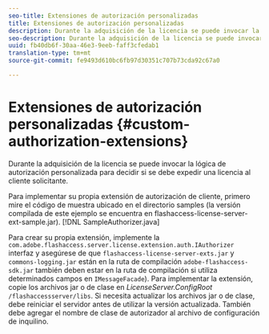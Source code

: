 ```yaml
---
seo-title: Extensiones de autorización personalizadas
title: Extensiones de autorización personalizadas
description: Durante la adquisición de la licencia se puede invocar la lógica de autorización personalizada para decidir si se debe expedir una licencia al cliente solicitante.
seo-description: Durante la adquisición de la licencia se puede invocar la lógica de autorización personalizada para decidir si se debe expedir una licencia al cliente solicitante.
uuid: fb40db6f-30aa-46e3-9eeb-faff3cfedab1
translation-type: tm+mt
source-git-commit: fe9493d610bc6fb97d30351c707b73cda92c67a0

---
```



# Extensiones de autorización personalizadas {#custom-authorization-extensions}

Durante la adquisición de la licencia se puede invocar la lógica de autorización personalizada para decidir si se debe expedir una licencia al cliente solicitante.

Para implementar su propia extensión de autorización de cliente, primero mire el código de muestra ubicado en el directorio samples (la versión compilada de este ejemplo se encuentra en flashaccess-license-server-ext-sample.jar). [!DNL SampleAuthorizer.java]

Para crear su propia extensión, implemente la `com.adobe.flashaccess.server.license.extension.auth.IAuthorizer` interfaz y asegúrese de que `flashaccess-license-server-exts.jar` y `commons-logging.jar` están en la ruta de compilación `adobe-flashaccess-sdk.jar` también deben estar en la ruta de compilación si utiliza determinados campos en `IMessageFacade`). Para implementar la extensión, copie los archivos jar o de clase en *LicenseServer.ConfigRoot* `/flashaccessserver/libs`. Si necesita actualizar los archivos jar o de clase, debe reiniciar el servidor antes de utilizar la versión actualizada. También debe agregar el nombre de clase de autorizador al archivo de configuración de inquilino.
